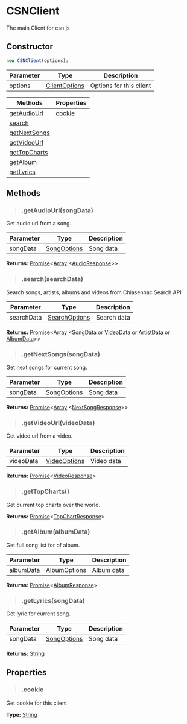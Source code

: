 # CSNClient
The main Client for csn.js

## Constructor
```js
new CSNClient(options);
```

| Parameter | Type                                          | Description                  |
| --------- | --------------------------------------------- | ---------------------------- |
| options   | [ClientOptions](/docs/typedefs/clientoptions) | Options for this client      |

| Methods                               | Properties        |
| ------------------------------------- | ----------------- |
| [getAudioUrl](#getaudiourlsongdata)   | [cookie](#cookie) |
| [search](#searchsearchdata)           |
| [getNextSongs](#getnextsongssongdata) |
| [getVideoUrl](#getvideourlvideodata)  |
| [getTopCharts](#gettopcharts)         |
| [getAlbum](#getalbumalbumdata)        |
| [getLyrics](#getlyricssongdata)       |

## Methods
> ### .getAudioUrl(songData)
Get audio url from a song.
>
| Parameter     | Type                                      | Description |
| ------------- | ----------------------------------------- | ----------- |
| songData      | [SongOptions](/docs/typedefs/songoptions) | Song data   |
**Returns:** [Promise](https://developer.mozilla.org/en-US/docs/Web/JavaScript/Reference/Global_Objects/Promise)&#60;[Array](https://developer.mozilla.org/en-US/docs/Web/JavaScript/Reference/Global_Objects/Array) &#60;[AudioResponse](/docs/class/audioresponse)&#62;&#62;

> ### .search(searchData)
Search songs, artists, albums and videos from Chiasenhac Search API
>
| Parameter       | Type                                          | Description |
| --------------- | --------------------------------------------- | ----------- |
| searchData      | [SearchOptions](/docs/typedefs/searchoptions) | Search data |
**Returns:** [Promise](https://developer.mozilla.org/en-US/docs/Web/JavaScript/Reference/Global_Objects/Promise)&#60;[Array](https://developer.mozilla.org/en-US/docs/Web/JavaScript/Reference/Global_Objects/Array) &#60;[SongData](/docs/class/songdata) or [VideoData](/docs/class/videodata) or [ArtistData](/docs/class/artistdata) or [AlbumData](/docs/class/albumdata)&#62;&#62;

> ### .getNextSongs(songData)
Get next songs for current song.
>
| Parameter     | Type                                      | Description |
| ------------- | ----------------------------------------- | ----------- |
| songData      | [SongOptions](/docs/typedefs/songoptions) | Song data   |
**Returns:** [Promise](https://developer.mozilla.org/en-US/docs/Web/JavaScript/Reference/Global_Objects/Promise)&#60;[Array](https://developer.mozilla.org/en-US/docs/Web/JavaScript/Reference/Global_Objects/Array) &#60;[NextSongResponse](/docs/class/nextsongresponse)&#62;&#62;

> ### .getVideoUrl(videoData)
Get video url from a video.
>
| Parameter      | Type                                         | Description |
| -------------- | -------------------------------------------- | ----------- |
| videoData      | [VideoOptions](/docs/typedefs/videooptions)  | Video data  |
**Returns:** [Promise](https://developer.mozilla.org/en-US/docs/Web/JavaScript/Reference/Global_Objects/Promise)&#60;[VideoResponse](/docs/class/videoresponse)&#62;

> ### .getTopCharts()
Get current top charts over the world.
>
**Returns:** [Promise](https://developer.mozilla.org/en-US/docs/Web/JavaScript/Reference/Global_Objects/Promise)&#60;[TopChartResponse](/docs/class/topchartresponse)&#62;

> ### .getAlbum(albumData)
Get full song list for of album.
>
| Parameter      | Type                                         | Description |
| -------------- | -------------------------------------------- | ----------- |
| albumData      | [AlbumOptions](/docs/typedefs/albumoptions)  | Album data  |
**Returns:** [Promise](https://developer.mozilla.org/en-US/docs/Web/JavaScript/Reference/Global_Objects/Promise)&#60;[AlbumResponse](/docs/class/topchartresponse)&#62;

> ### .getLyrics(songData)
Get lyric for current song.
>
| Parameter     | Type                                      | Description |
| ------------- | ----------------------------------------- | ----------- |
| songData      | [SongOptions](/docs/typedefs/songoptions) | Song data   |
**Returns:** [String](https://developer.mozilla.org/en-US/docs/Web/JavaScript/Reference/Global_Objects/String)

## Properties
> ### .cookie
Get cookie for this client
>
**Type:** [String](https://developer.mozilla.org/en-US/docs/Web/JavaScript/Reference/Global_Objects/String)